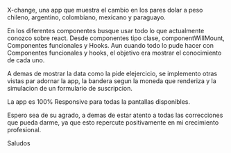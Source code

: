 X-change, una app que muestra el cambio en los pares dolar a peso chileno, argentino, colombiano, mexicano y paraguayo.

En los diferentes componentes busque usar todo lo que actualmente conozco sobre react. Desde componentes tipo clase, componentWillMount, Componentes funcionales y Hooks. Aun cuando todo lo pude hacer con Componentes funcionales y hooks, el objetivo era mostrar el conocimiento de cada uno.

A demas de mostrar la data como la pide elejercicio, se implemento otras vistas par adornar la app, la bandera segun la moneda que renderiza y la simulacion de un formulario de suscripcion.

La app es 100% Responsive para todas la pantallas disponibles.

Espero sea de su agrado, a demas de estar atento a todas las correcciones que pueda darme, ya que esto repercute positivamente en mi crecimiento profesional.

Saludos